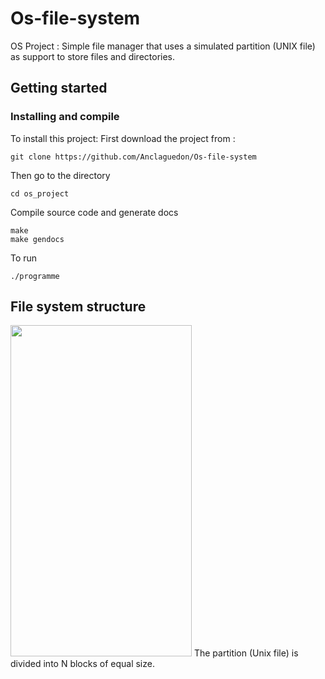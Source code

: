 # Os-file-system
OS Project : Simple file manager that uses a simulated partition (UNIX file) as support to store files and directories. 

## Getting started
### Installing and compile
To install this project:
First download the project from :
```
git clone https://github.com/Anclaguedon/Os-file-system
```

Then go to the directory
```
cd os_project
```

Compile source code and generate docs
```
make
make gendocs
```
To run
```
./programme
```

## File system structure
<img src="https://github.com/Anclaguedon/Os-file-system/blob/master/docs/file_system_structure.png" width="290" height="530">
The partition (Unix file) is divided into N blocks of equal size.
